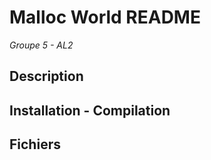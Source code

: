 # Malloc World README
*Groupe 5 - AL2*
## Description 

## Installation - Compilation

## Fichiers



